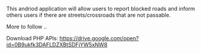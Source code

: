 This andriod application will allow users to report blocked roads and inform others users if there are streets/crossroads that are not passable.

More to follow ..


Download PHP APIs: https://drive.google.com/open?id=0B9ukfk3DAFLDZXBtSDFjYW5xNW8